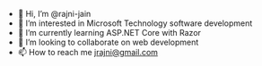 - 👋 Hi, I’m @rajni-jain
- 👀 I’m interested in Microsoft Technology software development
- 🌱 I’m currently learning ASP.NET Core with Razor
- 💞️ I’m looking to collaborate on web development
- 📫 How to reach me jrajni@gmail.com

<!---
rajni-jain/rajni-jain is a ✨ special ✨ repository because its `README.md` (this file) appears on your GitHub profile.
You can click the Preview link to take a look at your changes.
--->
